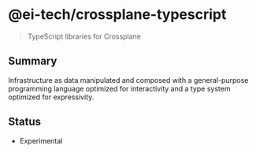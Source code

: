 # @ei-tech/crossplane-typescript
> TypeScript libraries for Crossplane


## Summary
Infrastructure as data manipulated and composed with a general-purpose programming language optimized for interactivity and a type system optimized for expressivity.


## Status
- Experimental

